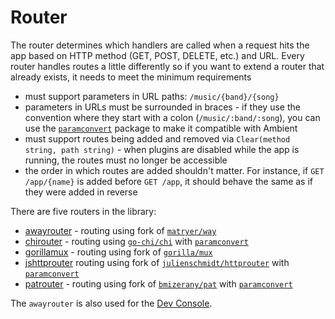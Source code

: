 # Router

The router determines which handlers are called when a request hits the app based on HTTP method (GET, POST, DELETE, etc.) and URL. Every router handles routes a little differently so if you want to extend a router that already exists, it needs to meet the minimum requirements

- must support parameters in URL paths: `/music/{band}/{song}`
- parameters in URLs must be surrounded in braces - if they use the convention where they start with a colon (`/music/:band/:song`), you can use the [`paramconvert`](https://github.com/ambientkit/plugin/tree/main/pkg/paramconvert) package to make it compatible with Ambient
- must support routes being added and removed via `Clear(method string, path string)` - when plugins are disabled while the app is running, the routes must no longer be accessible
- the order in which routes are added shouldn't matter. For instance, if `GET /app/{name}` is added before `GET /app`, it should behave the same as if they were added in reverse

There are five routers in the library:

- [awayrouter](https://github.com/ambientkit/plugin/tree/main/router/awayrouter) - routing using fork of [`matryer/way`](https://github.com/ambientkit/away)
- [chirouter](https://github.com/ambientkit/plugin/tree/main/router/chirouter) - routing using [`go-chi/chi`](https://github.com/go-chi/chi) with [`paramconvert`](https://github.com/ambientkit/plugin/tree/main/pkg/paramconvert)
- [gorillamux](https://github.com/ambientkit/plugin/tree/main/router/gorillamux) - routing using fork of [`gorilla/mux`](https://github.com/ambientkit/mux)
- [jshttprouter](https://github.com/ambientkit/plugin/tree/main/router/jshttprouter) routing using fork of [`julienschmidt/httprouter`](https://github.com/ambientkit/httprouter) with [`paramconvert`](https://github.com/ambientkit/plugin/tree/main/pkg/paramconvert)
- [patrouter](https://github.com/ambientkit/plugin/tree/main/router/patrouter) - routing using fork of [`bmizerany/pat`](https://github.com/ambientkit/pat) with [`paramconvert`](https://github.com/ambientkit/plugin/tree/main/pkg/paramconvert)

The `awayrouter` is also used for the [Dev Console](/docs/cli/devconsole).